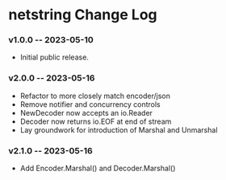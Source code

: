 # netstring Change Log
### v1.0.0 -- 2023-05-10
  * Initial public release.
### v2.0.0 -- 2023-05-16
  * Refactor to more closely match encoder/json
  * Remove notifier and concurrency controls
  * NewDecoder now accepts an io.Reader
  * Decoder now returns io.EOF at end of stream
  * Lay groundwork for introduction of Marshal and Unmarshal
### v2.1.0 -- 2023-05-16
  * Add Encoder.Marshal() and Decoder.Marshal()
